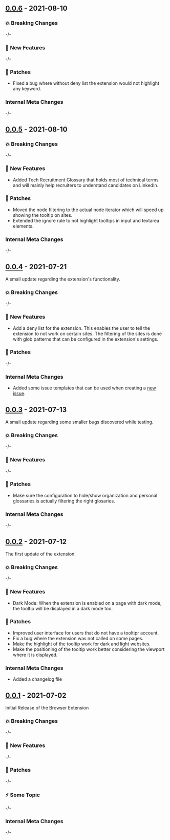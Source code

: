 ## [0.0.6](https://github.com/igeligel/tooltipr-extension/releases/tag/v0.0.5) - 2021-08-10

### 💥 Breaking Changes

-/-

### 🚀 New Features

-/-

### 🐞 Patches

- Fixed a bug where without deny list the extension would not highlight any keyword.

### Internal Meta Changes

-/-

## [0.0.5](https://github.com/igeligel/tooltipr-extension/releases/tag/v0.0.5) - 2021-08-10

### 💥 Breaking Changes

-/-

### 🚀 New Features

- Added Tech Recruitment Glossary that holds most of technical terms and will mainly help recruiters to understand candidates on LinkedIn.

### 🐞 Patches

- Moved the node filtering to the actual node iterator which will speed up showing the tooltip on sites.
- Extended the ignore rule to not highlight tooltips in input and textarea elements.

### Internal Meta Changes

-/-

## [0.0.4](https://github.com/igeligel/tooltipr-extension/releases/tag/v0.0.4) - 2021-07-21

A small update regarding the extension's functionality.

### 💥 Breaking Changes

-/-

### 🚀 New Features

- Add a deny list for the extension. This enables the user to tell the extension to not work on certain sites. The filtering of the sites is done with glob patterns that can be configured in the extension's settings.

### 🐞 Patches

-/-

### Internal Meta Changes

- Added some issue templates that can be used when creating a [new issue](https://github.com/igeligel/tooltipr-extension/issues/new/choose).

## [0.0.3](https://github.com/igeligel/tooltipr-extension/releases/tag/v0.0.3) - 2021-07-13

A small update regarding some smaller bugs discovered while testing.

### 💥 Breaking Changes

-/-

### 🚀 New Features

-/-

### 🐞 Patches

- Make sure the configuration to hide/show organization and personal glossaries is actually filtering the right glosaries.

### Internal Meta Changes

-/-

## [0.0.2](https://github.com/igeligel/tooltipr-extension/releases/tag/v0.0.2) - 2021-07-12

The first update of the extension.

### 💥 Breaking Changes

-/-

### 🚀 New Features

- Dark Mode: When the extension is enabled on a page with dark mode, the tooltip will be displayed in a dark mode too.

### 🐞 Patches

- Improved user interface for users that do not have a tooltipr account.
- Fix a bug where the extension was not called on some pages.
- Make the highlight of the tooltip work for dark and light websites.
- Make the positioning of the tooltip work better considering the viewport where it is displayed.

### Internal Meta Changes

- Added a changelog file

## [0.0.1](https://github.com/igeligel/tooltipr-extension/releases/tag/v0.0.1) - 2021-07-02

Initial Release of the Browser Extension

### 💥 Breaking Changes

-/-

### 🚀 New Features

-/-

### 🐞 Patches

-/-

### ⚡️ Some Topic

-/-

### Internal Meta Changes

-/-
